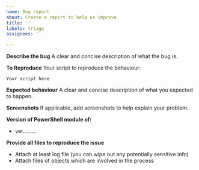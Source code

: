 ```yaml
---
name: Bug report
about: Create a report to help us improve
title: ''
labels: triage
assignees: ''

---
```


**Describe the bug**
A clear and concise description of what the bug is.

**To Reproduce**
Your script to reproduce the behaviour:
```
Your script here
```

**Expected behaviour**
A clear and concise description of what you expected to happen.

**Screenshots**
If applicable, add screenshots to help explain your problem.

**Version of PowerShell module of:**
 - ver.........

**Provide all files to reproduce the issue**
- Attach at least log file (you can wipe out any potentially sensitive info)
- Attach files of objects which are involved in the process
